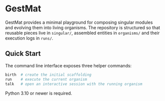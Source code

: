 # GestMat

GestMat provides a minimal playground for composing singular modules and evolving them into living organisms. The repository is structured so that reusable pieces live in `singular/`, assembled entities in `organisms/` and their execution logs in `runs/`.

## Quick Start

The command line interface exposes three helper commands:

```bash
birth  # create the initial scaffolding
run    # execute the current organism
talk   # open an interactive session with the running organism
```

Python 3.10 or newer is required.
